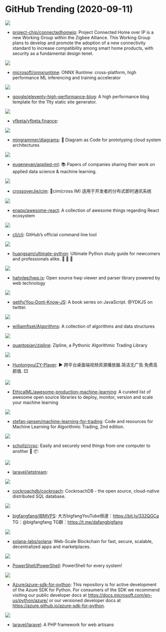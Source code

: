 # GitHub Trending (2020-09-11)

![](https://img.shields.io/badge/C%2B%2B-New%2084-green?style=flat-square&logo=appveyor)
- [project-chip/connectedhomeip](https://github.com/project-chip/connectedhomeip): Project Connected Home over IP is a new Working Group within the Zigbee Alliance. This Working Group plans to develop and promote the adoption of a new connectivity standard to increase compatibility among smart home products, with security as a fundamental design tenet.

![](https://img.shields.io/badge/C%2B%2B-New%2088-green?style=flat-square&logo=appveyor)
- [microsoft/onnxruntime](https://github.com/microsoft/onnxruntime): ONNX Runtime: cross-platform, high performance ML inferencing and training accelerator

![](https://img.shields.io/badge/JavaScript-New%20348-green?style=flat-square&logo=appveyor)
- [google/eleventy-high-performance-blog](https://github.com/google/eleventy-high-performance-blog): A high performance blog template for the 11ty static site generator.

![](https://img.shields.io/badge/Solidity-New%207-green?style=flat-square&logo=appveyor)
- [yfbeta/yfbeta.finance](https://github.com/yfbeta/yfbeta.finance): 

![](https://img.shields.io/badge/Python-New%20452-green?style=flat-square&logo=appveyor)
- [mingrammer/diagrams](https://github.com/mingrammer/diagrams): 🎨 Diagram as Code for prototyping cloud system architectures

![](https://img.shields.io/badge/none-New%20307-green?style=flat-square&logo=appveyor)
- [eugeneyan/applied-ml](https://github.com/eugeneyan/applied-ml): 📚 Papers of companies sharing their work on applied data science & machine learning.

![](https://img.shields.io/badge/Java-New%20112-green?style=flat-square&logo=appveyor)
- [crossoverJie/cim](https://github.com/crossoverJie/cim): 📲cim(cross IM) 适用于开发者的分布式即时通讯系统

![](https://img.shields.io/badge/none-New%20140-green?style=flat-square&logo=appveyor)
- [enaqx/awesome-react](https://github.com/enaqx/awesome-react): A collection of awesome things regarding React ecosystem

![](https://img.shields.io/badge/Go-New%20121-green?style=flat-square&logo=appveyor)
- [cli/cli](https://github.com/cli/cli): GitHub’s official command line tool

![](https://img.shields.io/badge/Python-New%20224-green?style=flat-square&logo=appveyor)
- [huangsam/ultimate-python](https://github.com/huangsam/ultimate-python): Ultimate Python study guide for newcomers and professionals alike. 🐍 🐍 🐍

![](https://img.shields.io/badge/TypeScript-New%2051-green?style=flat-square&logo=appveyor)
- [hahnlee/hwp.js](https://github.com/hahnlee/hwp.js): Open source hwp viewer and parser library powered by web technology

![](https://img.shields.io/badge/none-New%20148-green?style=flat-square&logo=appveyor)
- [getify/You-Dont-Know-JS](https://github.com/getify/You-Dont-Know-JS): A book series on JavaScript. @YDKJS on twitter.

![](https://img.shields.io/badge/Java-New%20152-green?style=flat-square&logo=appveyor)
- [williamfiset/Algorithms](https://github.com/williamfiset/Algorithms): A collection of algorithms and data structures

![](https://img.shields.io/badge/Python-New%2049-green?style=flat-square&logo=appveyor)
- [quantopian/zipline](https://github.com/quantopian/zipline): Zipline, a Pythonic Algorithmic Trading Library

![](https://img.shields.io/badge/Vue-New%20267-green?style=flat-square&logo=appveyor)
- [Hunlongyu/ZY-Player](https://github.com/Hunlongyu/ZY-Player): ▶️ 跨平台桌面端视频资源播放器.简洁无广告.免费高颜值. 🎞

![](https://img.shields.io/badge/none-New%20130-green?style=flat-square&logo=appveyor)
- [EthicalML/awesome-production-machine-learning](https://github.com/EthicalML/awesome-production-machine-learning): A curated list of awesome open source libraries to deploy, monitor, version and scale your machine learning

![](https://img.shields.io/badge/Jupyter%20Notebook-New%2097-green?style=flat-square&logo=appveyor)
- [stefan-jansen/machine-learning-for-trading](https://github.com/stefan-jansen/machine-learning-for-trading): Code and resources for Machine Learning for Algorithmic Trading, 2nd edition.

![](https://img.shields.io/badge/Go-New%20253-green?style=flat-square&logo=appveyor)
- [schollz/croc](https://github.com/schollz/croc): Easily and securely send things from one computer to another 🐊 📦

![](https://img.shields.io/badge/PHP-New%2090-green?style=flat-square&logo=appveyor)
- [laravel/jetstream](https://github.com/laravel/jetstream): 

![](https://img.shields.io/badge/Go-New%2047-green?style=flat-square&logo=appveyor)
- [cockroachdb/cockroach](https://github.com/cockroachdb/cockroach): CockroachDB - the open source, cloud-native distributed SQL database.

![](https://img.shields.io/badge/Batchfile-New%2062-green?style=flat-square&logo=appveyor)
- [bigfangfang/IBMVPS](https://github.com/bigfangfang/IBMVPS): 大方bigfangYouTube频道：https://bit.ly/332QGCa TG：@bigfangfang TG群：https://t.me/dafangbigfang

![](https://img.shields.io/badge/Rust-New%2026-green?style=flat-square&logo=appveyor)
- [solana-labs/solana](https://github.com/solana-labs/solana): Web-Scale Blockchain for fast, secure, scalable, decentralized apps and marketplaces.

![](https://img.shields.io/badge/C%23-New%2090-green?style=flat-square&logo=appveyor)
- [PowerShell/PowerShell](https://github.com/PowerShell/PowerShell): PowerShell for every system!

![](https://img.shields.io/badge/Python-New%2058-green?style=flat-square&logo=appveyor)
- [Azure/azure-sdk-for-python](https://github.com/Azure/azure-sdk-for-python): This repository is for active development of the Azure SDK for Python. For consumers of the SDK we recommend visiting our public developer docs at https://docs.microsoft.com/en-us/python/azure/ or our versioned developer docs at https://azure.github.io/azure-sdk-for-python.

![](https://img.shields.io/badge/PHP-New%2078-green?style=flat-square&logo=appveyor)
- [laravel/laravel](https://github.com/laravel/laravel): A PHP framework for web artisans

